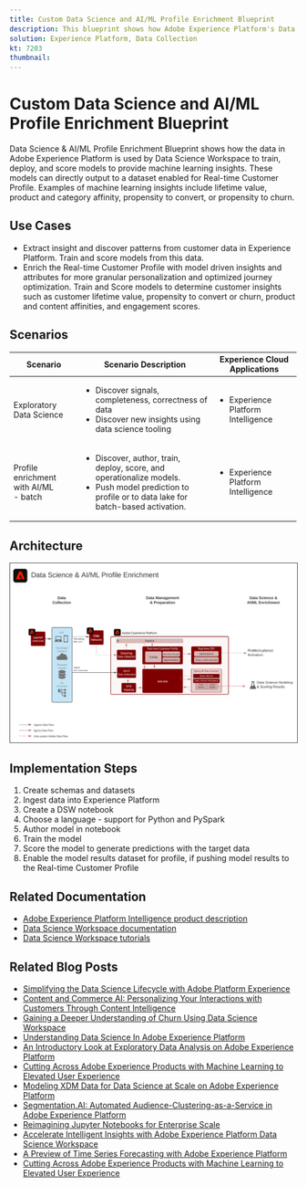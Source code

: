 ```yaml
---
title: Custom Data Science and AI/ML Profile Enrichment Blueprint
description: This blueprint shows how Adobe Experience Platform's Data Science Workspace can use data within Experience Platform to train, deploy, and score models to provide machine learning insights from the data.
solution: Experience Platform, Data Collection
kt: 7203
thumbnail: 
---
```


# Custom Data Science and AI/ML Profile Enrichment Blueprint

Data Science & AI/ML Profile Enrichment Blueprint shows how the data in Adobe Experience Platform is used by Data Science Workspace to train, deploy, and score models to provide machine learning insights. These models can directly output to a dataset enabled for Real-time Customer Profile. Examples of machine learning insights include lifetime value, product and category affinity, propensity to convert, or propensity to churn. 

## Use Cases

* Extract insight and discover patterns from customer data in Experience Platform. Train and score models from this data.
* Enrich the Real-time Customer Profile with model driven insights and attributes for more granular personalization and optimized journey optimization.
Train and Score models to determine customer insights such as customer lifetime value, propensity to convert or churn, product and content affinities, and engagement scores. 

## Scenarios

| Scenario | Scenario Description | Experience Cloud Applications |
|---|---|---|
|Exploratory Data Science | <ul><li>Discover signals, completeness, correctness of data</li><li>Discover new insights using data science tooling</li></ul> | <ul><li>Experience Platform Intelligence</li></ul> |
|Profile enrichment with AI/ML<br> - batch | <ul><li>Discover, author, train, deploy, score, and operationalize models.</li><li>Push model prediction to profile or to data lake for batch-based activation.</li></ul> | <ul><li>Experience Platform Intelligence</li></ul> |

## Architecture

<img src="assets/datascience.svg" alt="Reference Architecture for the Data Science and AI/ML Profile Enrichment Blueprint" style="border:1px solid #4a4a4a" />

## Implementation Steps

1. Create schemas and datasets
1. Ingest data into Experience Platform
1. Create a DSW notebook
1. Choose a language - support for Python and PySpark
1. Author model in notebook
1. Train the model
1. Score the model to generate predictions with the target data
1. Enable the model results dataset for profile, if pushing model results to the Real-time Customer Profile

## Related Documentation

* [Adobe Experience Platform Intelligence product description](https://helpx.adobe.com/legal/product-descriptions/adobe-experience-platform-intelligence---product-description.html)
* [Data Science Workspace documentation](https://experienceleague.adobe.com/docs/experience-platform/data-science-workspace/home.html?lang=en)
* [Data Science Workspace tutorials](https://experienceleague.adobe.com/docs/platform-learn/tutorials/data-science-workspace/understanding-data-science-workspace.html)

## Related Blog Posts

* [Simplifying the Data Science Lifecycle with Adobe Platform Experience](https://medium.com/adobetech/simplifying-the-data-science-lifecycle-with-adobe-platform-experience-8ea4f056d82f)
* [Content and Commerce AI: Personalizing Your Interactions with Customers Through Content Intelligence](https://medium.com/adobetech/content-and-commerce-ai-personalizing-your-interactions-with-customers-through-content-intelligence-dc182601deab)
* [Gaining a Deeper Understanding of Churn Using Data Science Workspace](https://medium.com/adobetech/gaining-a-deeper-understanding-of-churn-using-data-science-workspace-18a2190e0cf3)
* [Understanding Data Science In Adobe Experience Platform](https://medium.com/adobetech/understanding-data-science-in-adobe-experience-platform-5bce5a17b42)
* [An Introductory Look at Exploratory Data Analysis on Adobe Experience Platform](https://medium.com/adobetech/an-introductory-look-at-exploratory-data-analysis-on-adobe-experience-platform-1bfce7501d9a)
* [Cutting Across Adobe Experience Products with Machine Learning to Elevated User Experience](https://medium.com/adobetech/cutting-across-adobe-experience-products-with-machine-learning-to-elevated-user-experience-7c85000510d1)
* [Modeling XDM Data for Data Science at Scale on Adobe Experience Platform](https://medium.com/adobetech/modeling-xdm-data-for-data-science-at-scale-on-adobe-experience-platform-222bb2a6dbf7)
* [Segmentation.AI: Automated Audience-Clustering-as-a-Service in Adobe Experience Platform](https://medium.com/adobetech/segmentation-ai-automated-audience-clustering-as-a-service-in-adobe-experience-platform-261f4099462c)
* [Reimagining Jupyter Notebooks for Enterprise Scale](https://medium.com/adobetech/reimagining-jupyter-notebooks-for-enterprise-scale-8bc6340d504a)
* [Accelerate Intelligent Insights with Adobe Experience Platform Data Science Workspace](https://medium.com/adobetech/accelerate-intelligent-insights-with-adobe-experience-platform-data-science-workspace-89538bacbbea)
* [A Preview of Time Series Forecasting with Adobe Experience Platform](https://medium.com/adobetech/preview-of-time-series-forecasting-with-adobe-experience-platform-38a2fc778e89)
* [Cutting Across Adobe Experience Products with Machine Learning to Elevated User Experience](https://medium.com/adobetech/cutting-across-adobe-experience-products-with-machine-learning-to-elevated-user-experience-7c85000510d1)


